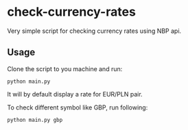 # check-currency-rates
Very simple script for checking currency rates using NBP api.

## Usage
Clone the script to you machine and run:

```shell
python main.py
```

It will by default display a rate for EUR/PLN pair.

To check different symbol like GBP, run following: 

```shell
python main.py gbp
```
